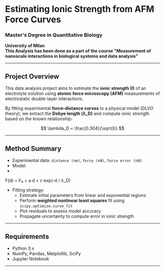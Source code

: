 # Estimating Ionic Strength from AFM Force Curves  
### Master's Degree in Quantitative Biology  
**University of Milan**  
**This Analysis has been done as a part of the course "Measurement of nanoscale interactions in biological systems and data analysis"**


---

## Project Overview

This data analysis project aims to estimate the **ionic strength (I)** of an electrolyte solution using **atomic force microscopy (AFM)** measurements of electrostatic double-layer interactions.

By fitting experimental **force–distance curves** to a physical model (DLVO theory), we extract the **Debye length (λ_D)** and compute ionic strength based on the known relationship:

$$
\lambda_D = \frac{0.304}{\sqrt{I}}
$$

---

## Method Summary

- Experimental data: `distance (nm)`, `force (nN)`, `force error (nN)`
- Model:
- 
F(d) = F₀ + a·d + c·exp(-d / λ_D)

- Fitting strategy:
  - Estimate initial parameters from linear and exponential regions
  - Perform **weighted nonlinear least squares** fit using `scipy.optimize.curve_fit`
  - Plot residuals to assess model accuracy
  - Propagate uncertainty to compute error in ionic strength


---

## Requirements

- Python 3.x  
- NumPy, Pandas, Matplotlib, SciPy  
- Jupyter Notebook

---

